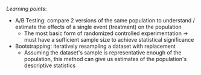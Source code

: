 *Learning points*:
  - A/B Testing: compare 2 versions of the same population to understand / estimate the effects of a single event (treatment) on the population
    - The most basic form of randomized controlled experimentation -> must have a sufficient sample size to achieve statistical significance
  - Bootstrapping: iteratively resampling a dataset with replacement
    - Assuming the dataset's sample is representative enough of the population, this method can give us estimates of the population's descriptive statistics
